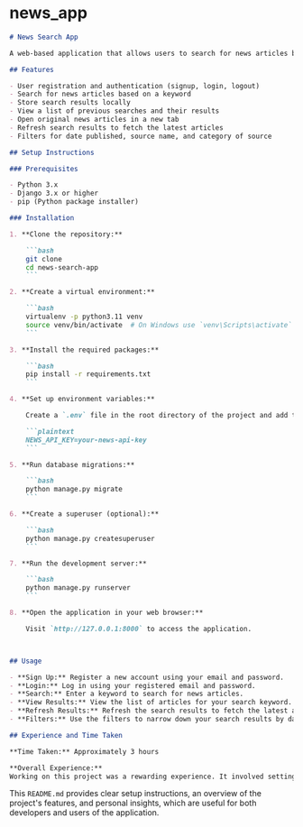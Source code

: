# news_app

```markdown
# News Search App

A web-based application that allows users to search for news articles based on keywords. Users can also view the results of their previous searches and refresh search results to fetch the latest articles.

## Features

- User registration and authentication (signup, login, logout)
- Search for news articles based on a keyword
- Store search results locally
- View a list of previous searches and their results
- Open original news articles in a new tab
- Refresh search results to fetch the latest articles
- Filters for date published, source name, and category of source

## Setup Instructions

### Prerequisites

- Python 3.x
- Django 3.x or higher
- pip (Python package installer)

### Installation

1. **Clone the repository:**

    ```bash
    git clone 
    cd news-search-app
    ```

2. **Create a virtual environment:**

    ```bash
    virtualenv -p python3.11 venv
    source venv/bin/activate  # On Windows use `venv\Scripts\activate`
    ```

3. **Install the required packages:**

    ```bash
    pip install -r requirements.txt
    ```

4. **Set up environment variables:**

    Create a `.env` file in the root directory of the project and add the following variables:

    ```plaintext
    NEWS_API_KEY=your-news-api-key
    ```

5. **Run database migrations:**

    ```bash
    python manage.py migrate
    ```

6. **Create a superuser (optional):**

    ```bash
    python manage.py createsuperuser
    ```

7. **Run the development server:**

    ```bash
    python manage.py runserver
    ```

8. **Open the application in your web browser:**

    Visit `http://127.0.0.1:8000` to access the application.



## Usage

- **Sign Up:** Register a new account using your email and password.
- **Login:** Log in using your registered email and password.
- **Search:** Enter a keyword to search for news articles.
- **View Results:** View the list of articles for your search keyword.
- **Refresh Results:** Refresh the search results to fetch the latest articles.
- **Filters:** Use the filters to narrow down your search results by date and source name.

## Experience and Time Taken

**Time Taken:** Approximately 3 hours

**Overall Experience:**
Working on this project was a rewarding experience. It involved setting up user authentication, integrating with an external API (News API), and implementing features such as search, filtering, and displaying results. I also learned a lot about managing environment variables securely using `python-dotenv` and structuring a Django project effectively.

```



This `README.md` provides clear setup instructions, an overview of the project's features, and personal insights, which are useful for both developers and users of the application.